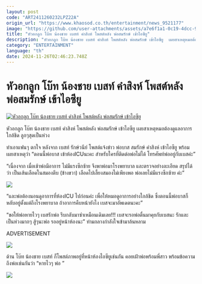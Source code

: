 ```yaml
---
layout: post
code: "ART2411260232LPZ22A"
origin_url: "https://www.khaosod.co.th/entertainment/news_9521177"
image: "https://github.com/user-attachments/assets/a7e6f1a1-0c19-4dcc-9707-4ea595aafc41"
title: "หัวอกลูก โบ๊ท น้องชาย เบสท์ คำสิงห์ โพสต์หลัง พ่อสมรักษ์ เข้าไอซียู"
description: "หัวอกลูก โบ๊ท น้องชาย เบสท์ คำสิงห์ โพสต์หลัง พ่อสมรักษ์ เข้าไอซียู  เผยสาเหตุหมอต้องดูแลอาการใกล้ชิด ลูกๆสุดเป็นห่วงทำเอาแฟนๆ ตกใจ หลังจาก"
category: "ENTERTAINMENT"
language: "th"
date: 2024-11-26T02:46:23.748Z
---
```


# หัวอกลูก โบ๊ท น้องชาย เบสท์ คำสิงห์ โพสต์หลัง พ่อสมรักษ์ เข้าไอซียู

[![หัวอกลูก โบ๊ท น้องชาย เบสท์ คำสิงห์ โพสต์หลัง พ่อสมรักษ์ เข้าไอซียู](https://www.khaosod.co.th/wpapp/uploads/2024/11/boatbestbasicu2611679998.jpg "หัวอกลูก โบ๊ท น้องชาย เบสท์ คำสิงห์ โพสต์หลัง พ่อสมรักษ์ เข้าไอซียู")](https://www.khaosod.co.th/wpapp/uploads/2024/11/boatbestbasicu2611679998.jpg)

หัวอกลูก โบ๊ท น้องชาย เบสท์ คำสิงห์ โพสต์หลัง พ่อสมรักษ์ เข้าไอซียู เผยสาเหตุหมอต้องดูแลอาการใกล้ชิด ลูกๆสุดเป็นห่วง

ทำเอาแฟนๆ ตกใจ หลังจาก เบสท์ รักษ์วนีย์ โพสต์แจ้งข่าว พ่อบาส สมรักษ์ คำสิงห์ เข้าไอซียู พร้อมเผยสาเหตุว่า “ตอนนี้พ่อบาส เข้าห้องICUนะคะ สำหรับใครที่ติดต่อพ่อไม่ได้ โทรศัพท์พ่ออยู่กับเบสค่ะ”

“เนื่องจาก เมื่อเช้าพ่อมีอาการ ไม่มีแรงซีกซ้าย จึงพาพ่อมาโรงพยาบาล และตรวจอย่างละเอียด สรุปได้ว่า เป็นเส้นเลือดในสมองตีบ (ข้างขวา) เลือดไปเลี้ยงสมองไม่เพียงพอ พ่อเลยไม่มีแรงซีกซ้าย ค่ะ”

[![](https://www.khaosod.co.th/wpapp/uploads/2024/11/boatbestbasicu2611671.jpg)](https://www.khaosod.co.th/wpapp/uploads/2024/11/boatbestbasicu2611671.jpg)

“และพ่อต้องนอนดูอาการที่ห้องICU ไปก่อนค่ะ เพื่อให้หมอดูอาการอย่างใกล้ชิด ซึ่งตอนนี้พ่อบาสก็หลับอยู่ตั้งแต่ถึงโรงพยาบาล ถ้าอาการคืบหน้ายังไง เบสจะมาอัพเดตนะคะ”

“ขอให้พ่อหายไวๆ เบสรักพ่อ รีบกลับมาซ่าเหมือนเดิมเลย!!! เบสจะรอพ่อตื่นมาคุยกับเบสนะ รักและเป็นห่วงมากๆ สู้ๆนะพ่อ รออยู่หน้าห้องนะ” ท่ามกลางกำลังใจเข้ามาล้นหลาม

ADVERTISEMENT

[![](https://www.khaosod.co.th/wpapp/uploads/2024/11/boatbestbasicu2611673.jpg)](https://www.khaosod.co.th/wpapp/uploads/2024/11/boatbestbasicu2611673.jpg)

ด้าน โบ๊ท น้องชาย เบสท์ ก็โพสต์ภาพอยู่ที่หน้าห้องไอซียูเช่นกัน คอยเฝ้าพ่อพร้อมพี่สาว พร้อมข้อความถึงพ่อเช่นกันว่า “หายไวๆ พ่อ ”

[![](https://www.khaosod.co.th/wpapp/uploads/2024/11/boatbestbasicu2611672.jpg)](https://www.khaosod.co.th/wpapp/uploads/2024/11/boatbestbasicu2611672.jpg)